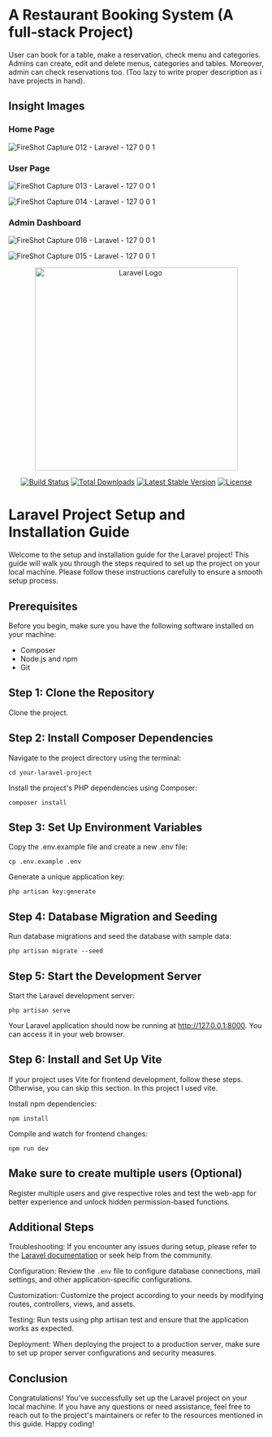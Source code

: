# A Restaurant Booking System (A full-stack Project)

User can book for a table, make a reservation, check menu and categories. Admins can create, edit and delete menus, categories and tables. Moreover,  admin can check reservations too. (Too lazy to write proper description as i have projects in hand).

## Insight Images

### Home Page

![FireShot Capture 012 - Laravel - 127 0 0 1](https://github.com/Uncaught-TypeError/task-management-app/assets/95492327/c36e9fe0-7dfd-45e9-ac45-2283042d8774)

### User Page

![FireShot Capture 013 - Laravel - 127 0 0 1](https://github.com/Uncaught-TypeError/task-management-app/assets/95492327/4c8fee8a-eb01-4fa7-b67a-f1d6e9cfa29b)

![FireShot Capture 014 - Laravel - 127 0 0 1](https://github.com/Uncaught-TypeError/task-management-app/assets/95492327/208ba2f2-9157-46d5-9ea1-75192e5fc320)

### Admin Dashboard
![FireShot Capture 016 - Laravel - 127 0 0 1](https://github.com/Uncaught-TypeError/task-management-app/assets/95492327/c1a81bdb-6add-421a-8956-d72578402a1a)

![FireShot Capture 015 - Laravel - 127 0 0 1](https://github.com/Uncaught-TypeError/task-management-app/assets/95492327/7afe260d-805d-4d95-a719-222235de4140)

<p align="center"><a href="https://laravel.com" target="_blank"><img src="https://raw.githubusercontent.com/laravel/art/master/logo-lockup/5%20SVG/2%20CMYK/1%20Full%20Color/laravel-logolockup-cmyk-red.svg" width="400" alt="Laravel Logo"></a></p>

<p align="center">
<a href="https://github.com/laravel/framework/actions"><img src="https://github.com/laravel/framework/workflows/tests/badge.svg" alt="Build Status"></a>
<a href="https://packagist.org/packages/laravel/framework"><img src="https://img.shields.io/packagist/dt/laravel/framework" alt="Total Downloads"></a>
<a href="https://packagist.org/packages/laravel/framework"><img src="https://img.shields.io/packagist/v/laravel/framework" alt="Latest Stable Version"></a>
<a href="https://packagist.org/packages/laravel/framework"><img src="https://img.shields.io/packagist/l/laravel/framework" alt="License"></a>
</p>

# Laravel Project Setup and Installation Guide
Welcome to the setup and installation guide for the Laravel project! This guide will walk you through the steps required to set up the project on your local machine. Please follow these instructions carefully to ensure a smooth setup process.

## Prerequisites
Before you begin, make sure you have the following software installed on your machine:

* Composer
* Node.js and npm
* Git

## Step 1: Clone the Repository
Clone the project.

## Step 2: Install Composer Dependencies
Navigate to the project directory using the terminal:


`cd your-laravel-project`


Install the project's PHP dependencies using Composer:


`composer install`


## Step 3: Set Up Environment Variables
Copy the .env.example file and create a new .env file:


`cp .env.example .env`


Generate a unique application key:


`php artisan key:generate`


## Step 4: Database Migration and Seeding
Run database migrations and seed the database with sample data:


`php artisan migrate --seed`


## Step 5: Start the Development Server
Start the Laravel development server:


`php artisan serve`


Your Laravel application should now be running at http://127.0.0.1:8000. You can access it in your web browser.

## Step 6: Install and Set Up Vite
If your project uses Vite for frontend development, follow these steps. Otherwise, you can skip this section. In this project I used vite.

Install npm dependencies:


`npm install`


Compile and watch for frontend changes:


`npm run dev`

## Make sure to create multiple users (Optional)
Register multiple users and give respective roles and test the web-app for better experience and unlock hidden permission-based functions.


## Additional Steps

Troubleshooting: If you encounter any issues during setup, please refer to the [Laravel documentation](https://laravel.com/docs) or seek help from the community.

Configuration: Review the `.env` file to configure database connections, mail settings, and other application-specific configurations.

Customization: Customize the project according to your needs by modifying routes, controllers, views, and assets.

Testing: Run tests using php artisan test and ensure that the application works as expected.

Deployment: When deploying the project to a production server, make sure to set up proper server configurations and security measures.

## Conclusion

Congratulations! You've successfully set up the Laravel project on your local machine. If you have any questions or need assistance, feel free to reach out to the project's maintainers or refer to the resources mentioned in this guide. Happy coding!
